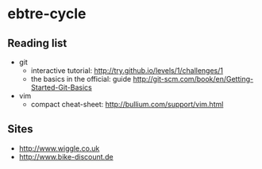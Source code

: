 # ebtre-cycle

## Reading list

 * git
   * interactive tutorial: http://try.github.io/levels/1/challenges/1
   * the basics in the official: guide http://git-scm.com/book/en/Getting-Started-Git-Basics
 * vim
   * compact cheat-sheet: http://bullium.com/support/vim.html

## Sites
 * http://www.wiggle.co.uk
 * http://www.bike-discount.de
